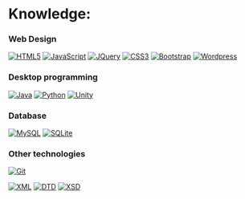 # Knowledge:

<!-- https://simpleicons.org/ -->
<!-- https://imagecolorpicker.com/ -->

### Web Design
[![HTML5](https://img.shields.io/badge/-HTML5-E34F26?style=flat-square&logo=html5&logoColor=white&link=https://github.com/xcalexxc/)](https://github.com/xcalexxc/)
[![JavaScript](https://img.shields.io/badge/-JavaScript-222222?style=flat-square&logo=javascript&link=https://github.com/xcalexxc/)](https://github.com/xcalexxc/)
[![JQuery](https://img.shields.io/badge/-JQuery-114499?style=flat-square&logo=jquery&link=https://github.com/xcalexxc/)](https://github.com/xcalexxc/)
[![CSS3](https://img.shields.io/badge/-CSS3-1572B6?style=flat-square&logo=css3&link=https://github.com/xcalexxc/)](https://github.com/xcalexxc/)
[![Bootstrap](https://img.shields.io/badge/-Bootstrap-4d2c6f?style=flat-square&logo=bootstrap&link=https://github.com/xcalexxc/)](https://github.com/xcalexxc/)
[![Wordpress](https://img.shields.io/badge/-Wordpress-0275a1?style=flat-square&logo=Wordpress&link=https://github.com/xcalexxc/)](https://github.com/xcalexxc/)

### Desktop programming
[![Java](https://img.shields.io/badge/-Java-e76e00?style=flat-square&logo=Java&link=https://github.com/xcalexxc/)](https://github.com/xcalexxc/)
[![Python](https://img.shields.io/badge/-Python-fed732?style=flat-square&logo=Python&link=https://github.com/xcalexxc/)](https://github.com/xcalexxc/)
[![Unity](https://img.shields.io/badge/-Unity-222222?style=flat-square&logo=Unity&link=https://github.com/xcalexxc/)](https://github.com/xcalexxc/)

### Database
[![MySQL](https://img.shields.io/badge/-MySQL-aaccff?style=flat-square&logo=mysql&link=https://github.com/xcalexxc/)](https://github.com/xcalexxc/)
[![SQLite](https://img.shields.io/badge/-SQLite-003B57?style=flat-square&logo=sqlite&link=https://github.com/xcalexxc/)](https://github.com/xcalexxc/)

### Other technologies
[![Git](https://img.shields.io/badge/-Git-dddddd?style=flat-square&logo=git&link=https://github.com/xcalexxc/)](https://github.com/xcalexxc/)

[![XML](https://img.shields.io/badge/-XML-777777?style=flat-square&link=https://github.com/xcalexxc/)](https://github.com/xcalexxc/)
[![DTD](https://img.shields.io/badge/-DTD-666666?style=flat-square&link=https://github.com/xcalexxc/)](https://github.com/xcalexxc/)
[![XSD](https://img.shields.io/badge/-XSD-555555?style=flat-square&link=https://github.com/xcalexxc/)](https://github.com/xcalexxc/)
